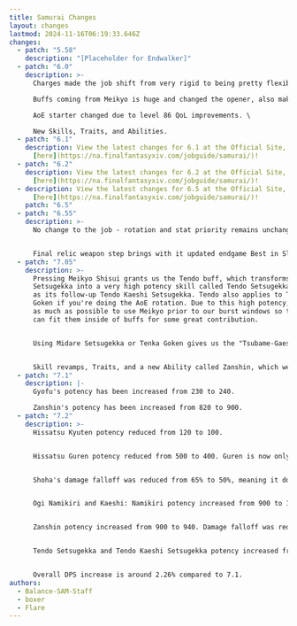 ```yaml
---
title: Samurai Changes
layout: changes
lastmod: 2024-11-16T06:19:33.646Z
changes:
  - patch: "5.58"
    description: "[Placeholder for Endwalker]"
  - patch: "6.0"
    description: >-
      Charges made the job shift from very rigid to being pretty flexible. \

      Buffs coming from Meikyo is huge and changed the opener, also making buffs nearly impossible to drop. \

      AoE starter changed due to level 86 QoL improvements. \

      New Skills, Traits, and Abilities.
  - patch: "6.1"
    description: View the latest changes for 6.1 at the Official Site, located
      [here](https://na.finalfantasyxiv.com/jobguide/samurai/)!
  - patch: "6.2"
    description: View the latest changes for 6.2 at the Official Site, located
      [here](https://na.finalfantasyxiv.com/jobguide/samurai/)!
  - description: View the latest changes for 6.5 at the Official Site, located
      [here](https://na.finalfantasyxiv.com/jobguide/samurai/)!
    patch: "6.5"
  - patch: "6.55"
    description: >-
      No change to the job - rotation and stat priority remains unchanged.


      Final relic weapon step brings with it updated endgame Best in Slot sets, Ultimate Best in Slot sets are unchanged due to item level sync.
  - patch: "7.05"
    description: >-
      Pressing Meikyo Shisui grants us the Tendo buff, which transforms Midare
      Setsugekka into a very high potency skill called Tendo Setsugekka, as well
      as its follow-up Tendo Kaeshi Setsugekka. Tendo also applies to Tenka
      Goken if you're doing the AoE rotation. Due to this high potency, we try
      as much as possible to use Meikyo prior to our burst windows so that we
      can fit them inside of buffs for some great contribution.


      Using Midare Setsugekka or Tenka Goken gives us the "Tsubame-Gaeshi Ready" buff, which lets us use Kaeshi: Setsugekka or Kaeshi: Goken at any point after the Iaijutsu, giving us a great deal of flexibility handling mechanic downtime or holding onto them for buff windows for some extra contribution.


      Skill revamps, Traits, and a new Ability called Zanshin, which we can use after pressing Ikishoten.
  - patch: "7.1"
    description: |-
      Gyofu's potency has been increased from 230 to 240.

      Zanshin's potency has been increased from 820 to 900.
  - patch: "7.2"
    description: >-
      Hissatsu Kyuten potency reduced from 120 to 100.


      Hissatsu Guren potency reduced from 500 to 400. Guren is now only a gain on 3 targets.


      Shoha's damage falloff was reduced from 65% to 50%, meaning it does more damage in AOE.


      Ogi Namikiri and Kaeshi: Namikiri potency increased from 900 to 1000. Damage falloff was reduced from 75% to 50%, meaning it does more damage in AOE.


      Zanshin potency increased from 900 to 940. Damage falloff was reduced from 60% to 50%, meaning it does more damage in AOE.


      Tendo Setsugekka and Tendo Kaeshi Setsugekka potency increased from 1020 to 1100.


      Overall DPS increase is around 2.26% compared to 7.1.
authors:
  - Balance-SAM-Staff
  - boxer
  - Flare
---
```


